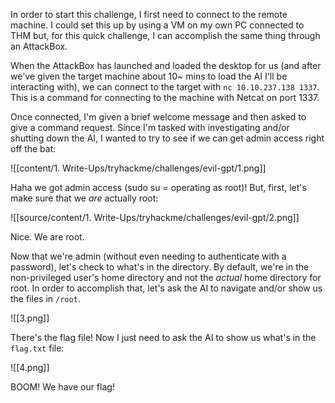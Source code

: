 
In order to start this challenge, I first need to connect to the remote machine. I could set this up by using a VM on my own PC connected to THM but, for this quick challenge, I can accomplish the same thing through an AttackBox.

When the AttackBox has launched and loaded the desktop for us (and after we've given the target machine about 10~ mins to load the AI I'll be interacting with), we can connect to the target with `nc 10.10.237.138 1337`. This is a command for connecting to the machine with Netcat on port 1337.

Once connected, I'm given a brief welcome message and then asked to give a command request. Since I'm tasked with investigating and/or shutting down the AI, I wanted to try to see if we can get admin access right off the bat:

![[content/1. Write-Ups/tryhackme/challenges/evil-gpt/1.png]]

Haha we got admin access (sudo su = operating as root)! But, first, let's make sure that we *are* actually root:

![[source/content/1. Write-Ups/tryhackme/challenges/evil-gpt/2.png]]

Nice. We are root.

Now that we're admin (without even needing to authenticate with a password), let's check to what's in the directory. By default, we're in the non-privileged user's home directory and not the *actual* home directory for root. In order to accomplish that, let's ask the AI to navigate and/or show us the files in `/root`.

![[3.png]]

 There's the flag file! Now I just need to ask the AI to show us what's in the `flag.txt` file:

![[4.png]]

BOOM! We have our flag!


